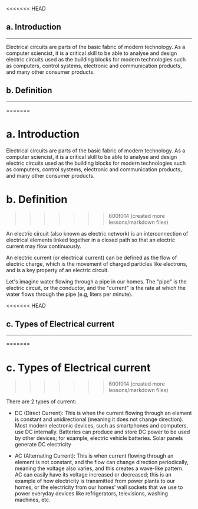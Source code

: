 <<<<<<< HEAD
## a. Introduction
---

Electrical circuits are parts of the basic fabric of modern technology. As a computer sciencist, it is a critical skill to be able to analyse and design electric circuits used as the building blocks for modern technologies such as computers, control systems, electronic and communication products, and many other consumer products.

## b. Definition
---
=======
# a. Introduction

Electrical circuits are parts of the basic fabric of modern technology. As a computer sciencist, it is a critical skill to be able to analyse and design electric circuits used as the building blocks for modern technologies such as computers, control systems, electronic and communication products, and many other consumer products.

# b. Definition
>>>>>>> 600f014 (created more lessons/markdown files)

An electric circuit (also known as electric network) is an interconnection of electrical elements linked together in a closed path so that an electric current may flow continuously.

An electric current (or electrical current) can be defined as the flow of electric charge, which is the movement of charged particles like electrons, and is a key property of an electric circuit.

Let's imagine water flowing through a pipe in our homes. The "pipe" is the electric circuit, or the conductor, and the "current" is the rate at which the water flows through the pipe (e.g, liters per minute).

<<<<<<< HEAD
## c. Types of Electrical current
---
=======
# c. Types of Electrical current
>>>>>>> 600f014 (created more lessons/markdown files)

There are 2 types of current:

* DC (Direct Current): This is when the current flowing through an element is constant and unidirectional (meaning it does not change direction). Most modern electronic devices, such as smartphones and computers, use DC internally. Batteries can produce and store DC power to be used by other devices; for example, electric vehicle batteries. 
Solar panels generate DC electricity


* AC (Alternating Current): This is when current flowing through an element is not constant, and the flow can change direction periodically, meaning the voltage also varies, and this creates a wave-like pattern. AC can easily have its voltage increased or decreased; this is an example of how electricity is transmitted from power plants to our homes, or the electricity from our homes' wall sockets that we use to power everyday devices like refrigerators, televisions, washing machines, etc.




